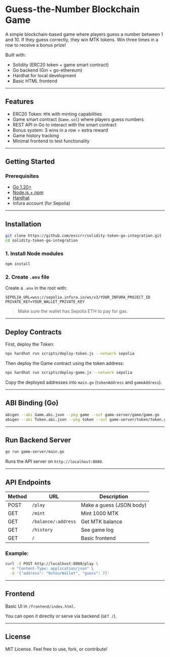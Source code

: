 # Guess-the-Number Blockchain Game

A simple blockchain-based game where players guess a number between 1 and 10. If they guess correctly, they win MTK tokens. Win three times in a row to receive a bonus prize!

Built with:
- Solidity (ERC20 token + game smart contract)
- Go backend (Gin + go-ethereum)
- Hardhat for local development
- Basic HTML frontend

---

## Features

- ERC20 Token: `MTK` with minting capabilities
- Game smart contract (`Game.sol`) where players guess numbers
- REST API in Go to interact with the smart contract
- Bonus system: 3 wins in a row = extra reward
- Game history tracking
- Minimal frontend to test functionality

---

## Getting Started

### Prerequisites

- [Go 1.20+](https://golang.org/)
- [Node.js + npm](https://nodejs.org/)
- [Hardhat](https://hardhat.org/)
- Infura account (for Sepolia)

---

## Installation

```bash
git clone https://github.com/exccrr/solidity-token-go-integration.git
cd solidity-token-go-integration
```

### 1. Install Node modules

```bash
npm install
```

### 2. Create `.env` file

Create a `.env` in the root with:

```
SEPOLIA_URL=wss://sepolia.infura.io/ws/v3/YOUR_INFURA_PROJECT_ID
PRIVATE_KEY=YOUR_WALLET_PRIVATE_KEY
```

> Make sure the wallet has Sepolia ETH to pay for gas.

---

## Deploy Contracts

First, deploy the Token:

```bash
npx hardhat run scripts/deploy-token.js --network sepolia
```

Then deploy the Game contract using the token address:

```bash
npx hardhat run scripts/deploy-game.js --network sepolia
```

Copy the deployed addresses into `main.go` (`tokenAddress` and `gameAddress`).

---

## ABI Binding (Go)

```bash
abigen --abi Game.abi.json --pkg game --out game-server/game/game.go
abigen --abi Token.abi.json --pkg token --out game-server/token/token.go
```

---

## Run Backend Server

```bash
go run game-server/main.go
```

Runs the API server on `http://localhost:8080`.

---

## API Endpoints

| Method | URL                      | Description              |
|--------|--------------------------|--------------------------|
| POST   | `/play`                  | Make a guess (JSON body) |
| GET    | `/mint`                  | Mint 1000 MTK            |
| GET    | `/balance/:address`      | Get MTK balance          |
| GET    | `/history`               | See game log             |
| GET    | `/`                      | Basic frontend           |

### Example:

```bash
curl -X POST http://localhost:8080/play \
  -H "Content-Type: application/json" \
  -d '{"address": "0xYourWallet", "guess": 7}'
```

---

## Frontend

Basic UI in `/frontend/index.html`.

You can open it directly or serve via backend (`GET /`).

---

## License

MIT License. Feel free to use, fork, or contribute!
